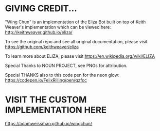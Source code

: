 # GIVING CREDIT... 

"Wing Chun" is an implementation of the Eliza Bot built on top of Keith Weaver's implementation which can be viewed here: http://keithweaver.github.io/eliza/

To see the original repo and see all original documentation, please visit https://github.com/keithweaver/eliza

To learn more about ELIZA, please visit https://en.wikipedia.org/wiki/ELIZA

Special Thanks to NOUN PROJECT, see PNGs for attribution.

Special THANKS also to this code pen for the neon glow: https://codepen.io/FelixRilling/pen/qzfoc

# VISIT THE CUSTOM IMPLEMENTATION HERE

https://adamweissman.github.io/wingchun/


